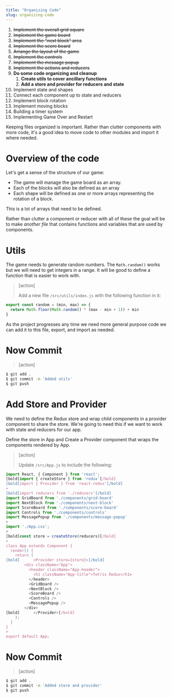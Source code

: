 ```yaml
---
title: "Organizing Code"
slug: organizing-code
---
```


1. ~~Implement the overall grid square~~
1. ~~Implement the game board~~
1. ~~Implement the "next block" area~~
1. ~~Implement the score board~~
1. ~~Arrange the layout of the game~~
1. ~~Implement the controls~~
1. ~~Implement the message popup~~
1. ~~Implement the actions and reducers~~
1. **Do some code organizing and cleanup**
    1. **Create utils to cover ancillary functions**
    1. **Add a store and provider for reducers and state**
1. Implement state and shapes
1. Connect each component up to state and reducers
1. Implement block rotation
1. Implement moving blocks
1. Building a timer system
1. Implementing Game Over and Restart

Keeping files organized is important. Rather than
clutter components with more code, it's a good idea
to move code to other modules and import it where
needed.

# Overview of the code

Let's get a sense of the structure of our game:

- The game will manage the game board as an array.
- Each of the blocks will also be defined as an array
- Each shape will be defined as one or more arrays representing the rotation of a block.

This is a lot of arrays that need to be defined.

Rather than clutter a component or reducer with all of these the goal will be to make _another file_ that contains functions and variables that are used by components.

# Utils

The game needs to generate random numbers. The `Math.random()` works but we will need to get integers in a range. It will be good to define a function that is easier to work with.

> [action]
>
> Add a new file `/src/utils/index.js` with the following function in it:
>
```JavaScript
export const random = (min, max) => {
  return Math.floor(Math.random() * (max - min + 1)) + min
}
```

As the project progresses any time we need more
general purpose code we can add it to this file,
export, and import as needed.

# Now Commit

>[action]
>
```bash
$ git add .
$ git commit -m 'Added utils'
$ git push
```

# Add Store and Provider

We need to define the Redux store and wrap child components in a provider component to share the store. We're going to need this if we want to work with state and reducers for our app.

Define the store in App and Create a Provider
component that wraps the components rendered by
App.

> [action]
>
> Update `/src/App.js` to include the following:
>
```js
import React, { Component } from 'react';
[bold]import { createStore } from 'redux'[/bold]
[bold]import { Provider } from 'react-redux'[/bold]
>
[bold]import reducers from './reducers'[/bold]
import GridBoard from './components/grid-board'
import NextBlock from './components/next-block'
import ScoreBoard from './components/score-board'
import Controls from './components/controls'
import MessagePopup from './components/message-popup'
>
import './App.css';
>
[bold]const store = createStore(reducers)[/bold]
>
class App extends Component {
  render() {
    return (
[bold]      <Provider store={store}>[/bold]
        <div className="App">
          <header className="App-header">
            <h1 className="App-title">Tetris Redux</h1>
          </header>
          <GridBoard />
          <NextBlock />
          <ScoreBoard />
          <Controls />
          <MessagePopup />
        </div>
[bold]      </Provider>[/bold]
    );
  }
}
>
export default App;
```

# Now Commit

>[action]
>
```bash
$ git add .
$ git commit -m 'Added store and provider'
$ git push
```
